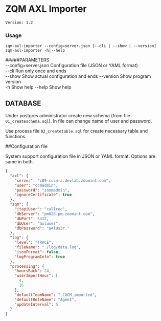 # ZQM AXL Importer

    Version: 1.2

### Usage
    zqm-axl-importer --config=server.json [--cli | --show | --version]   
    zqm-axl-importer -h|--help   

#####PARAMETERS  
    --config=server.json    Configuration file (JSON or YAML format)  
    --cli                   Run only once and ends  
    --show                  Show actual configuration and ends 
    --version               Show program version  
    -h                      Show help
    --help                  Show help

## DATABASE

Under postgres administrator create new schema (from file `01_createschema.sql`).
In file can change name of user and password. 

Use process file `02_createtable.sql` for create necessary table and functions.

##Configuration file

System support configuration file in JSON or YAML format. Options are same in both.
```json
{
  "axl": {
    "server": "c09-cucm-a.devlab.zoomint.com",
    "user": "ccmadmin",
    "password": "zoomadmin",
    "ignoreCertificate": true
  },
  "zqm": {
    "jtapiUser": "callrec",
    "dbServer": "pm028.pm.zoomint.com",
    "dbPort": 5432,
    "dbUser": "axluser",
    "dbPassword": "a4lUs3r."
  },
  "log": {
    "level": "TRACE",
    "fileName": "./log/data.log",
    "jsonFormat": false,
    "logProgramInfo": true
  },
  "processing": {
    "hoursBack": 24,
    "userImportHour": [
      4,
      16
    ],
    "defaultTeamName": "_CUCM_imported",
    "defaultRoleName": "Agent",
    "updateInterval": 5
  }
}
```
